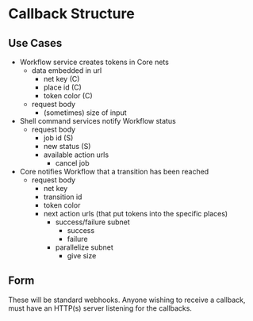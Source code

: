 # Callback Structure

## Use Cases
- Workflow service creates tokens in Core nets
    - data embedded in url
        - net key (C)
        - place id (C)
        - token color (C)
    - request body
        - (sometimes) size of input
- Shell command services notify Workflow status
    - request body
        - job id (S)
        - new status (S)
        - available action urls
            - cancel job
- Core notifies Workflow that a transition has been reached
    - request body
        - net key
        - transition id
        - token color
        - next action urls (that put tokens into the specific places)
            - success/failure subnet
                - success
                - failure
            - parallelize subnet
                - give size

## Form
These will be standard webhooks.  Anyone wishing to receive a callback, must
have an HTTP(s) server listening for the callbacks.
